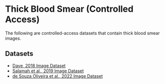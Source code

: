 # Thick Blood Smear (Controlled Access)
The following are controlled-access datasets that contain thick blood smear images.

## Datasets
+ [Dave, 2018 Image Dataset](https://github.com/ItunuIsewon/Malaria_Blood_Smear_Images/blob/main/Thick_Blood_Smear_Images/Dave_2018_Dataset.md)
+ [Salamah et al., 2019 Image Dataset](https://github.com/ItunuIsewon/Malaria_Blood_Smear_Images/blob/main/Thick_Blood_Smear_Images/Salamah_et_al.%2C_2019_Dataset.md)
+ [de Souza Oliveira et al., 2022 Image Dataset](https://github.com/ItunuIsewon/Malaria_Blood_Smear_Images/blob/main/Thick_Blood_Smear_Images/de_Souza_Oliveira_et_al.%2C_2022_Dataset.md)

